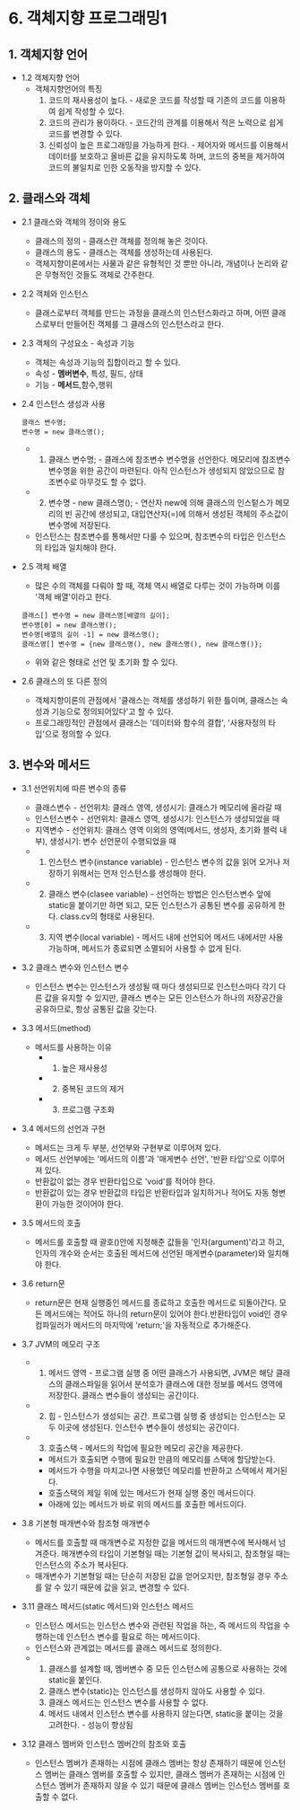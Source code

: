 # 6. 객체지향 프로그래밍1

## 1. 객체지향 언어

+ 1.2 객체지향 언어
  + 객체지향언어의 특징
    1. 코드의 재사용성이 높다. - 새로운 코드를 작성할 때 기존의 코드를 이용하여 쉽게 작성할 수 있다.
    2. 코드의 관리가 용이하다. - 코드간의 관계를 이용해서 적은 노력으로 쉽게 코드를 변경할 수 있다.
    3. 신뢰성이 높은 프로그래밍을 가능하게 한다. - 제어자와 메서드를 이용해서 데이터를 보호하고 올바른 값을 유지하도록 하며, 코드의 중복을 제거하여 코드의 불일치로 인한 오동작을 방지할 수 있다.
      
## 2. 클래스와 객체

+ 2.1 클래스와 객체의 정이와 용도
  + 클래스의 정의 - 클래스란 객체를 정의해 놓은 것이다.
  + 클래스의 용도 - 클래스는 객체를 생성하는데 사용된다.
  + 객체지향이론에서는 사물과 같은 유형적인 것 뿐만 아니라, 개념이나 논리와 같은 무형적인 것들도 객체로 간주한다.

+ 2.2 객체와 인스턴스
  + 클래스로부터 객체를 만드는 과정을 클래스의 인스턴스화라고 하며, 어떤 클래스로부터 만들어진 객체를 그 클래스의 인스턴스라고 한다.

+ 2.3 객체의 구성요소 - 속성과 기능
  + 객체는 속성과 기능의 집합이라고 할 수 있다.
  + 속성 - __멤버변수__, 특성, 필드, 상태
  + 기능 - __메서드__,함수,행위 

+ 2.4 인스턴스 생성과 사용
  ```
  클래스 변수명;
  변수명 = new 클래스명();
  ```
  + 1. 클래스 변수명; - 클래스에 참조변수 변수명을 선언한다. 메모리에 참조변수 변수명을 위한 공간이 마련된다. 아직 인스턴스가 생성되지 않았으므로 참조변수로 아무것도 할 수 없다.
  + 2. 변수명 - new 클래스명(); - 연산자 new에 의해 클래스의 인스텉스가 메모리의 빈 공간에 생성되고, 대입연산자(=)에 의해서 생성된 객체의 주소값이 변수명에 저장된다.
  + 인스턴스는 참조변수를 통해서만 다룰 수 있으며, 참조변수의 타입은 인스턴스의 타입과 일치해야 한다.

+ 2.5 객체 배열
  + 많은 수의 객체를 다뤄야 할 때, 객체 역시 배열로 다루는 것이 가능하며 이를 '객체 배열'이라고 한다.
  ```
  클래스[] 변수명 = new 클래스명[배열의 길이];
  변수명[0] = new 클래스명();
  변수명[배열의 길이 -1] = new 클래스명();
  클래스명[] 변수명 = {new 클래스명(), new 클래스명(), new 클래스명()};
  ```
  + 위와 같은 형태로 선언 및 초기화 할 수 있다.

+ 2.6 클래스의 또 다른 정의
  + 객체지향이론의 관점에서 '클래스는 객체를 생성하기 위한 틀이며, 클래스는 속성과 기능으로 정의되어있다'고 할 수 있다.
  + 프로그래밍적인 관점에서 클래스는 '데이터와 함수의 결합', '사용자정의 타입'으로 정의할 수 있다.
  
## 3. 변수와 메서드

+ 3.1 선언위치에 따른 변수의 종류
  + 클래스변수 - 선언위치: 클래스 영역, 생성시기: 클래스가 메모리에 올라갈 때
  + 인스턴스변수 - 선언위치: 클래스 영역, 생성시기: 인스턴스가 생성되었을 때
  + 지역변수 - 선언위치: 클래스 영역 이외의 영역(메서드, 생성자, 초기화 블럭 내부), 생성시기: 변수 선언문이 수행되었을 때
  + 1. 인스턴스 변수(instance variable) - 인스턴스 변수의 값을 읽어 오거나 저장하기 위해서는 먼저 인스턴스를 생성해야 한다.
  + 2. 클래스 변수(clasee variable) - 선언하는 방법은 인스턴스변수 앞에 static을 붙이기만 하면 되고, 모든 인스턴스가 공통된 변수를 공유하게 한다. class.cv의 형태로 사용된다.
  + 3. 지역 변수(local variable) - 메서드 내에 선언되어 메서드 내에서만 사용 가능하며, 메서드가 종료되면 소멸되어 사용할 수 없게 된다.

+ 3.2 클래스 변수와 인스턴스 변수
  + 인스턴스 변수는 인스턴스가 생성될 때 마다 생성되므로 인스턴스마다 각기 다른 값을 유지할 수 있지만, 클래스 변수는 모든 인스턴스가 하나의 저장공간을 공유하므로, 항상 공통된 값을 갖는다.

+ 3.3 메서드(method)
  + 메서드를 사용하는 이유
    + 1. 높은 재사용성
    + 2. 중복된 코드의 제거
    + 3. 프로그램 구조화
        
+ 3.4 메서드의 선언과 구현
  + 메서드는 크게 두 부분, 선언부와 구현부로 이루어져 있다.
  + 메서드 선언부에는 '메서드의 이름'과 '매게변수 선언', '반환 타입'으로 이루어져 있다.
  + 반환값이 없는 경우 반환타입으로 'void'를 적어야 한다.
  + 반환값이 있는 경우 반환값의 타입은 반환타입과 일치하거나 적어도 자동 형변환이 가능한 것이어야 한다.
 
+ 3.5 메서드의 호출
  + 메서드를 호출할 때 괄호()안에 지정해준 값들을 '인자(argument)'라고 하고, 인자의 개수와 순서는 호출된 메서드에 선언된 매게변수(parameter)와 일치해야 한다.
 
+ 3.6 return문
  + return문은 현재 실행중인 메서드를 종료하고 호출한 메서드로 되돌아간다. 모든 메서드에는 적어도 하나의 return문이 있어야 한다.반환타입이 void인 경우 컴파일러가 메서드의 마지막에 'return;'을 자동적으로 추가해준다.

+ 3.7 JVM의 메모리 구조
  + 1. 메서드 영역 - 프로그램 실행 중 어떤 클래스가 사용되면, JVM은 해당 클래스의 클래스파일을 읽어서 분석호가 클래스에 대한 정보를 메서드 영역에 저장한다. 클래스 변수들이 생성되는 공간이다.
  + 2. 힙 - 인스턴스가 생성되는 공간. 프로그램 실행 중 생성되는 인스턴스는 모두 이곳에 생성된다. 인스턴수 변수들이 생성되는 공간이다.
  + 3. 호출스택 - 메서드의 작업에 필요한 메모리 공간을 제공한다.
    + 메서드가 호출되면 수행에 필요한 만큼의 메모리를 스택에 할당받는다.
    + 메서드가 수행을 마치고나면 사용했던 메모리를 반환하고 스택에서 제거된다.
    + 호출스택의 제일 위에 있는 메서드가 현재 실행 중인 메서드이다.
    + 아래에 있는 메서드가 바로 위의 메서드를 호출한 메서드이다.
   
+ 3.8 기본형 매개변수와 참조형 매개변수
  + 메서드를 호출할 때 매개변수로 지정한 값을 메서드의 매개변수에 복사해서 넘겨준다. 매개변수의 타입이 기본형일 때는 기본형 값이 복사되고, 참조형일 때는 인스턴스의 주소가 복사된다.
  + 매개변수가 기본형일 때는 단순히 저장된 값을 얻어오지만, 참조형일 경우 주소를 알 수 있기 때문에 값을 읽고, 변경할 수 있다.

+ 3.11 클래스 메서드(static 메서드)와 인스턴스 메서드
  + 인스턴스 메서드는 인스턴스 변수와 관련된 작업을 하는, 즉 메서드의 작업을 수행하는데 인스턴스 변수를 필요로 하는 메서드이다.
  + 인스턴스와 관계없는 메서드를 클래스 메서드로 정의한다.
  + 1. 클래스를 설계할 때, 멤버변수 중 모든 인스턴스에 공통으로 사용하는 것에 static을 붙인다.
    2. 클래스 변수(static)는 인스턴스를 생성하지 않아도 사용할 수 있다.
    3. 클래스 메서드는 인스턴스 변수를 사용할 수 없다.
    4. 메서드 내에서 인스턴스 변수를 사용하지 않는다면, static을 붙이는 것을 고려한다. - 성능이 향상됨

+ 3.12 클래스 멤버와 인스턴스 멤버간의 참조와 호출
  + 인스턴스 멤버가 존재하는 시점에 클래스 멤버는 항상 존재하기 때문에 인스턴스 멤버는 클래스 멤버를 호출할 수 있지만, 클래스 멤버가 존재하는 시점에 인스턴스 멤버가 존재하지 않을 수 있기 때문에 클래스 멤버는 인스턴스 멤버를 호출할 수 없다.
 


    
